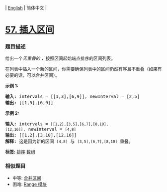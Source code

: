 | [English](README_EN.md) | 简体中文 |

# [57. 插入区间](https://leetcode-cn.com/problems/insert-interval)
 ### 题目描述
<p>给出一个<em>无重叠的 ，</em>按照区间起始端点排序的区间列表。</p>

<p>在列表中插入一个新的区间，你需要确保列表中的区间仍然有序且不重叠（如果有必要的话，可以合并区间）。</p>

<p><strong>示例&nbsp;1:</strong></p>

<pre><strong>输入:</strong> intervals = [[1,3],[6,9]], newInterval = [2,5]
<strong>输出:</strong> [[1,5],[6,9]]
</pre>

<p><strong>示例&nbsp;2:</strong></p>

<pre><strong>输入:</strong> intervals = <code>[[1,2],[3,5],[6,7],[8,10],[12,16]]</code>, newInterval = <code>[4,8]</code>
<strong>输出:</strong> [[1,2],[3,10],[12,16]]
<strong>解释:</strong> 这是因为新的区间 <code>[4,8]</code> 与 <code>[3,5],[6,7],[8,10]</code>&nbsp;重叠。
</pre>

**标签:**  [排序](https://leetcode-cn.com/tag/sort) [数组](https://leetcode-cn.com/tag/array) 
 ### 相似题目
- 中等:	[合并区间](https://leetcode-cn.com/problems/merge-intervals) 
- 困难:	[Range 模块](https://leetcode-cn.com/problems/range-module) 
